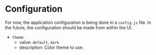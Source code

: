 # Configuration

For now, the application configuration is being done in a `config.js` file. In the future, the configuration should be made from within the UI.

- `theme`:
  - value: `default`, `dark`
  - description: Color theme to use.
